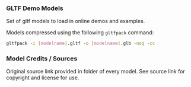 ### GLTF Demo Models

Set of gltf models to load in online demos and examples.

Models compressed using the following `gltfpack` command:

```sh
gltfpack -i [modelname].gltf -o [modelname].glb -noq -cc
```

### Model Credits / Sources

Original source link provided in folder of every model. See source link for copyright and license for use.


